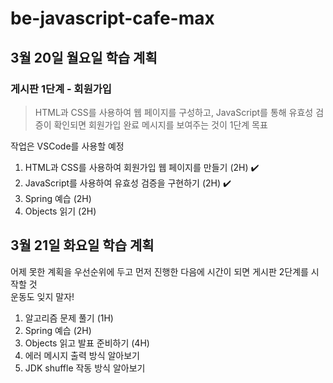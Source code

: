 # be-javascript-cafe-max

## 3월 20일 월요일 학습 계획

### 게시판 1단계 - 회원가입

> HTML과 CSS를 사용하여 웹 페이지를 구성하고, JavaScript를 통해 유효성 검증이 확인되면 회원가입 완료 메시지를 보여주는 것이 1단계 목표

작업은 VSCode를 사용할 예정

1. HTML과 CSS를 사용하여 회원가입 웹 페이지를 만들기 (2H) ✔️
2. JavaScript를 사용하여 유효성 검증을 구현하기 (2H) ✔️
3. Spring 예습 (2H)
4. Objects 읽기 (2H)

## 3월 21일 화요일 학습 계획

어제 못한 계획을 우선순위에 두고 먼저 진행한 다음에 시간이 되면 게시판 2단계를 시작할 것  
운동도 잊지 말자!

1. 알고리즘 문제 풀기 (1H)
2. Spring 예습 (2H)
3. Objects 읽고 발표 준비하기 (4H)
4. 에러 메시지 출력 방식 알아보기
5. JDK shuffle 작동 방식 알아보기
